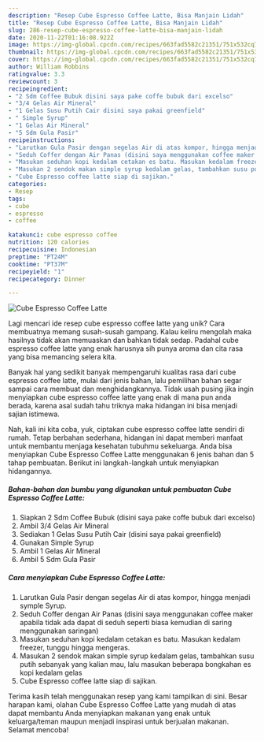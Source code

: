 ```yaml
---
description: "Resep Cube Espresso Coffee Latte, Bisa Manjain Lidah"
title: "Resep Cube Espresso Coffee Latte, Bisa Manjain Lidah"
slug: 286-resep-cube-espresso-coffee-latte-bisa-manjain-lidah
date: 2020-11-22T01:16:08.922Z
image: https://img-global.cpcdn.com/recipes/663fad5582c21351/751x532cq70/cube-espresso-coffee-latte-foto-resep-utama.jpg
thumbnail: https://img-global.cpcdn.com/recipes/663fad5582c21351/751x532cq70/cube-espresso-coffee-latte-foto-resep-utama.jpg
cover: https://img-global.cpcdn.com/recipes/663fad5582c21351/751x532cq70/cube-espresso-coffee-latte-foto-resep-utama.jpg
author: William Robbins
ratingvalue: 3.3
reviewcount: 3
recipeingredient:
- "2 Sdm Coffee Bubuk disini saya pake coffe bubuk dari excelso"
- "3/4 Gelas Air Mineral"
- "1 Gelas Susu Putih Cair disini saya pakai greenfield"
- " Simple Syrup"
- "1 Gelas Air Mineral"
- "5 Sdm Gula Pasir"
recipeinstructions:
- "Larutkan Gula Pasir dengan segelas Air di atas kompor, hingga menjadi symple Syrup."
- "Seduh Coffer dengan Air Panas (disini saya menggunakan coffee maker apabila tidak ada dapat di seduh seperti biasa kemudian di saring menggunakan saringan)"
- "Masukan seduhan kopi kedalam cetakan es batu. Masukan kedalam freezer, tunggu hingga mengeras."
- "Masukan 2 sendok makan simple syrup kedalam gelas, tambahkan susu putih sebanyak yang kalian mau, lalu masukan beberapa bongkahan es kopi kedalam gelas"
- "Cube Espresso coffee latte siap di sajikan."
categories:
- Resep
tags:
- cube
- espresso
- coffee

katakunci: cube espresso coffee 
nutrition: 120 calories
recipecuisine: Indonesian
preptime: "PT24M"
cooktime: "PT37M"
recipeyield: "1"
recipecategory: Dinner

---
```



![Cube Espresso Coffee Latte](https://img-global.cpcdn.com/recipes/663fad5582c21351/751x532cq70/cube-espresso-coffee-latte-foto-resep-utama.jpg)

Lagi mencari ide resep cube espresso coffee latte yang unik? Cara membuatnya memang susah-susah gampang. Kalau keliru mengolah maka hasilnya tidak akan memuaskan dan bahkan tidak sedap. Padahal cube espresso coffee latte yang enak harusnya sih punya aroma dan cita rasa yang bisa memancing selera kita.



Banyak hal yang sedikit banyak mempengaruhi kualitas rasa dari cube espresso coffee latte, mulai dari jenis bahan, lalu pemilihan bahan segar sampai cara membuat dan menghidangkannya. Tidak usah pusing jika ingin menyiapkan cube espresso coffee latte yang enak di mana pun anda berada, karena asal sudah tahu triknya maka hidangan ini bisa menjadi sajian istimewa.


Nah, kali ini kita coba, yuk, ciptakan cube espresso coffee latte sendiri di rumah. Tetap berbahan sederhana, hidangan ini dapat memberi manfaat untuk membantu menjaga kesehatan tubuhmu sekeluarga. Anda bisa menyiapkan Cube Espresso Coffee Latte menggunakan 6 jenis bahan dan 5 tahap pembuatan. Berikut ini langkah-langkah untuk menyiapkan hidangannya.

<!--inarticleads1-->

##### Bahan-bahan dan bumbu yang digunakan untuk pembuatan Cube Espresso Coffee Latte:

1. Siapkan 2 Sdm Coffee Bubuk (disini saya pake coffe bubuk dari excelso)
1. Ambil 3/4 Gelas Air Mineral
1. Sediakan 1 Gelas Susu Putih Cair (disini saya pakai greenfield)
1. Gunakan  Simple Syrup
1. Ambil 1 Gelas Air Mineral
1. Ambil 5 Sdm Gula Pasir




<!--inarticleads2-->

##### Cara menyiapkan Cube Espresso Coffee Latte:

1. Larutkan Gula Pasir dengan segelas Air di atas kompor, hingga menjadi symple Syrup.
1. Seduh Coffer dengan Air Panas (disini saya menggunakan coffee maker apabila tidak ada dapat di seduh seperti biasa kemudian di saring menggunakan saringan)
1. Masukan seduhan kopi kedalam cetakan es batu. Masukan kedalam freezer, tunggu hingga mengeras.
1. Masukan 2 sendok makan simple syrup kedalam gelas, tambahkan susu putih sebanyak yang kalian mau, lalu masukan beberapa bongkahan es kopi kedalam gelas
1. Cube Espresso coffee latte siap di sajikan.




Terima kasih telah menggunakan resep yang kami tampilkan di sini. Besar harapan kami, olahan Cube Espresso Coffee Latte yang mudah di atas dapat membantu Anda menyiapkan makanan yang enak untuk keluarga/teman maupun menjadi inspirasi untuk berjualan makanan. Selamat mencoba!
